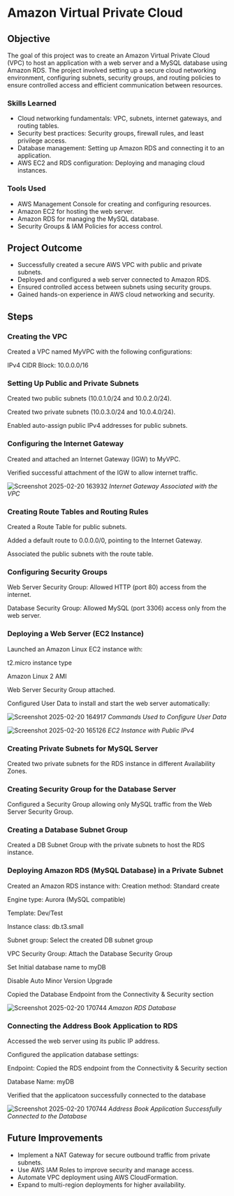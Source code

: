 # Amazon Virtual Private Cloud

## Objective

The goal of this project was to create an Amazon Virtual Private Cloud (VPC) to host an application with a web server and a MySQL database using Amazon RDS. The project involved setting up a secure cloud networking environment, configuring subnets, security groups, and routing policies to ensure controlled access and efficient communication between resources.


### Skills Learned

- Cloud networking fundamentals: VPC, subnets, internet gateways, and routing tables.
- Security best practices: Security groups, firewall rules, and least privilege access.
- Database management: Setting up Amazon RDS and connecting it to an application.
- AWS EC2 and RDS configuration: Deploying and managing cloud instances.

### Tools Used

- AWS Management Console for creating and configuring resources.
- Amazon EC2 for hosting the web server.
- Amazon RDS for managing the MySQL database.
- Security Groups & IAM Policies for access control.


## Project Outcome 
- Successfully created a secure AWS VPC with public and private subnets.
- Deployed and configured a web server connected to Amazon RDS.
- Ensured controlled access between subnets using security groups.
- Gained hands-on experience in AWS cloud networking and security.

## Steps
### Creating the VPC
Created a VPC named MyVPC with the following configurations:

IPv4 CIDR Block: 10.0.0.0/16

### Setting Up Public and Private Subnets 
Created two public subnets (10.0.1.0/24 and 10.0.2.0/24).

Created two private subnets (10.0.3.0/24 and 10.0.4.0/24).

Enabled auto-assign public IPv4 addresses for public subnets.

### Configuring the Internet Gateway 
Created and attached an Internet Gateway (IGW) to MyVPC.

Verified successful attachment of the IGW to allow internet traffic.

![Screenshot 2025-02-20 163932](https://github.com/user-attachments/assets/5cdaa64c-6b5c-468b-b6a3-b1b7336c96a1)
*Internet Gateway Associated with the VPC*

### Creating Route Tables and Routing Rules 
Created a Route Table for public subnets.

Added a default route to 0.0.0.0/0, pointing to the Internet Gateway.

Associated the public subnets with the route table.

### Configuring Security Groups 
Web Server Security Group: Allowed HTTP (port 80) access from the internet.

Database Security Group: Allowed MySQL (port 3306) access only from the web server.

### Deploying a Web Server (EC2 Instance)
Launched an Amazon Linux EC2 instance with:

t2.micro instance type

Amazon Linux 2 AMI

Web Server Security Group attached.

Configured User Data to install and start the web server automatically:

![Screenshot 2025-02-20 164917](https://github.com/user-attachments/assets/349a26cd-2375-4ad8-908e-2fa507012182)
*Commands Used to Configure User Data*

![Screenshot 2025-02-20 165126](https://github.com/user-attachments/assets/70609021-9923-41c0-a19e-23da36d39815)
*EC2 Instance with Public IPv4*

### Creating Private Subnets for MySQL Server
Created two private subnets for the RDS instance in different Availability Zones.

### Creating Security Group for the Database Server
Configured a Security Group allowing only MySQL traffic from the Web Server Security Group.

### Creating a Database Subnet Group
Created a DB Subnet Group with the private subnets to host the RDS instance.

### Deploying Amazon RDS (MySQL Database) in a Private Subnet 
Created an Amazon RDS instance with:
Creation method: Standard create

Engine type: Aurora (MySQL compatible)

Template: Dev/Test

Instance class: db.t3.small

Subnet group: Select the created DB subnet group

VPC Security Group: Attach the Database Security Group

Set Initial database name to myDB

Disable Auto Minor Version Upgrade

Copied the Database Endpoint from the Connectivity & Security section

![Screenshot 2025-02-20 170744](https://github.com/user-attachments/assets/d92b9d60-81c5-4ac2-8bd5-b7600b2f7bff)
*Amazon RDS Database*

### Connecting the Address Book Application to RDS
Accessed the web server using its public IP address.

Configured the application database settings:

Endpoint: Copied the RDS endpoint from the Connectivity & Security section

Database Name: myDB

Verified that the applicatoon successfully connected to the database

![Screenshot 2025-02-20 170744](https://github.com/user-attachments/assets/69bf9f47-97c5-4f3a-b7ae-ed37031e9631)
*Address Book Application Successfully Connected to the Database*

## Future Improvements 
- Implement a NAT Gateway for secure outbound traffic from private subnets.
- Use AWS IAM Roles to improve security and manage access.
- Automate VPC deployment using AWS CloudFormation.
- Expand to multi-region deployments for higher availability.







